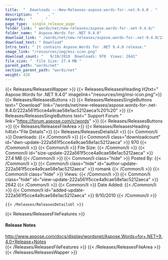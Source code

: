 ```yaml
---
title:  "  Downloads ---New-Releases-aspose.words-for-.net-9.4.0 . " 
description:  "    . " 
keywords:  "    . " 
page_type:  single_release_page
folder_link: " words/net/new-releases/aspose.words-for-.net-9.4.0/"
folder_name: " Aspose.Words for .NET 9.4.0"
download_link: " /words/net/new-releases/aspose.words-for-.net-9.4.0/222a561f5cce4a9cae58e1ac5212aeca"
download_text: " Download"
Intro_text: " It contains Aspose.Words for .NET 9.4.0 release."
image_link: "/resources/img/msi-icon.png"
download_count: "   9/10/2010  Downloads: 970  Views: 2641"
file_size: "  File Size: 27.4 MB "
parent_path: "words/net"
section_parent_path: "words/net"
weight: 420
---
```


{{< Releases/ReleasesWapper >}}
  {{< Releases/ReleasesHeading H2txt=" Aspose.Words for .NET 9.4.0" imagelink="/resources/img/msi-icon.png">}}
  {{< Releases/ReleasesButtons >}}
    {{< Releases/ReleasesSingleButtons text=" Download" link="/words/net/new-releases/aspose.words-for-.net-9.4.0/222a561f5cce4a9cae58e1ac5212aeca%20%20" >}}
    {{< Releases/ReleasesSingleButtons text=" Support Forum " link="https://forum.aspose.com/c/words" >}}
  {{< Releases/ReleasesButtons >}}
  {{< Releases/ReleasesFileArea >}}
    {{< Releases/ReleasesHeading h4txt="File Details">}}
    {{< Releases/ReleasesDetailsUl >}}
            {{< Common/li  >}} Downloads: {{< /Common/li >}} 
      {{< Common/li class="downloadcount" id="dwn-update-222a561f5cce4a9cae58e1ac5212aeca" >}} 970 {{< /Common/li >}} 
      {{< Common/li  >}} File Size: {{< /Common/li >}} 
      {{< Common/li id="size-update-222a561f5cce4a9cae58e1ac5212aeca" >}} 27.4 MB {{< /Common/li >}} 
      {{< Common/li  class="hide" >}} Posted By: {{< /Common/li >}} 
      {{< Common/li class="hide" id="author-update-222a561f5cce4a9cae58e1ac5212aeca" >}} romank {{< /Common/li >}} 
      {{< Common/li class="hide"  >}} Views: {{< /Common/li >}} 
      {{< Common/li class="hide" id="view-update-222a561f5cce4a9cae58e1ac5212aeca" >}} 2642 {{< /Common/li >}} 
      {{< Common/li  >}} Date Added: {{< /Common/li >}} 
      {{< Common/li id="added-update-222a561f5cce4a9cae58e1ac5212aeca" >}} 9/10/2010 {{< /Common/li >}} 

    {{< /Releases/ReleasesDetailsUl >}}

  {{< Releases/ReleasesFileFeatures >}}
      <h4>Release Notes</h4><div><a href="http://www.aspose.com/docs/display/wordsnet/Aspose.Words+for+.NET+9.4.0+Release+Notes">http://www.aspose.com/docs/display/wordsnet/Aspose.Words+for+.NET+9.4.0+Release+Notes</a></div>
  {{< /Releases/ReleasesFileFeatures >}}
 {{< /Releases/ReleasesFileArea >}}
{{< /Releases/ReleasesWapper >}}


